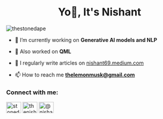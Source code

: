 <h1 align="center">Yo👋, It's Nishant</h1>
<p align="left"> <img src="https://komarev.com/ghpvc/?username=thestonedape&label=Profile%20views&color=0e75b6&style=flat" alt="thestonedape" /> </p>

- 🔭 I’m currently working on **Generative AI models and NLP**

- 🌱 Also worked on **QML**

- 📝 I regularly write articles on [nishant69.medium.com](nishant69.medium.com)

- 📫 How to reach me **thelemonmusk@gmail.com**

<h3 align="left">Connect with me:</h3>
<p align="left">
<a href="https://twitter.com/stonedape69" target="blank"><img align="center" src="https://raw.githubusercontent.com/rahuldkjain/github-profile-readme-generator/master/src/images/icons/Social/twitter.svg" alt="stonedape69" height="30" width="40" /></a>
<a href="https://instagram.com/thenishant00" target="blank"><img align="center" src="https://raw.githubusercontent.com/rahuldkjain/github-profile-readme-generator/master/src/images/icons/Social/instagram.svg" alt="thenishant00" height="30" width="40" /></a>
<a href="https://medium.com/@nishant69" target="blank"><img align="center" src="https://raw.githubusercontent.com/rahuldkjain/github-profile-readme-generator/master/src/images/icons/Social/medium.svg" alt="@nishant69" height="30" width="40" /></a>
</p>

